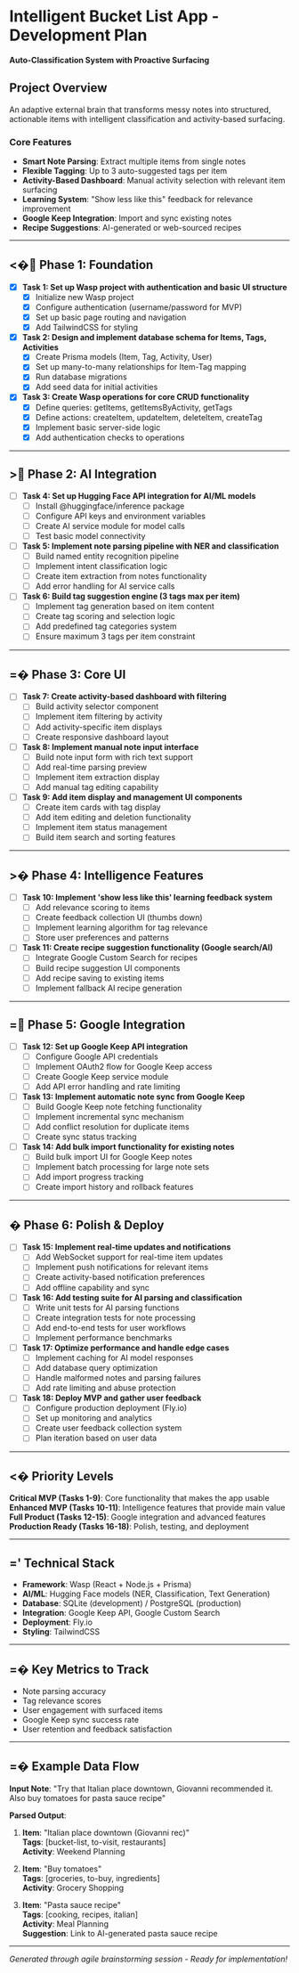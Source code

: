 # Intelligent Bucket List App - Development Plan

**Auto-Classification System with Proactive Surfacing**

## Project Overview

An adaptive external brain that transforms messy notes into structured, actionable items with intelligent classification and activity-based surfacing.

### Core Features
- **Smart Note Parsing**: Extract multiple items from single notes
- **Flexible Tagging**: Up to 3 auto-suggested tags per item
- **Activity-Based Dashboard**: Manual activity selection with relevant item surfacing
- **Learning System**: "Show less like this" feedback for relevance improvement
- **Google Keep Integration**: Import and sync existing notes
- **Recipe Suggestions**: AI-generated or web-sourced recipes

---

## <� **Phase 1: Foundation**

- [x] **Task 1: Set up Wasp project with authentication and basic UI structure**
  - [x] Initialize new Wasp project
  - [x] Configure authentication (username/password for MVP)
  - [x] Set up basic page routing and navigation
  - [x] Add TailwindCSS for styling

- [x] **Task 2: Design and implement database schema for Items, Tags, Activities**
  - [x] Create Prisma models (Item, Tag, Activity, User)
  - [x] Set up many-to-many relationships for Item-Tag mapping
  - [x] Run database migrations
  - [x] Add seed data for initial activities

- [x] **Task 3: Create Wasp operations for core CRUD functionality**
  - [x] Define queries: getItems, getItemsByActivity, getTags
  - [x] Define actions: createItem, updateItem, deleteItem, createTag
  - [x] Implement basic server-side logic
  - [x] Add authentication checks to operations

---

## > **Phase 2: AI Integration**

- [ ] **Task 4: Set up Hugging Face API integration for AI/ML models**
  - [ ] Install @huggingface/inference package
  - [ ] Configure API keys and environment variables
  - [ ] Create AI service module for model calls
  - [ ] Test basic model connectivity

- [ ] **Task 5: Implement note parsing pipeline with NER and classification**
  - [ ] Build named entity recognition pipeline
  - [ ] Implement intent classification logic
  - [ ] Create item extraction from notes functionality
  - [ ] Add error handling for AI service calls

- [ ] **Task 6: Build tag suggestion engine (3 tags max per item)**
  - [ ] Implement tag generation based on item content
  - [ ] Create tag scoring and selection logic
  - [ ] Add predefined tag categories system
  - [ ] Ensure maximum 3 tags per item constraint

---

## =� **Phase 3: Core UI**

- [ ] **Task 7: Create activity-based dashboard with filtering**
  - [ ] Build activity selector component
  - [ ] Implement item filtering by activity
  - [ ] Add activity-specific item displays
  - [ ] Create responsive dashboard layout

- [ ] **Task 8: Implement manual note input interface**
  - [ ] Build note input form with rich text support
  - [ ] Add real-time parsing preview
  - [ ] Implement item extraction display
  - [ ] Add manual tag editing capability

- [ ] **Task 9: Add item display and management UI components**
  - [ ] Create item cards with tag display
  - [ ] Add item editing and deletion functionality
  - [ ] Implement item status management
  - [ ] Build item search and sorting features

---

## >� **Phase 4: Intelligence Features**

- [ ] **Task 10: Implement 'show less like this' learning feedback system**
  - [ ] Add relevance scoring to items
  - [ ] Create feedback collection UI (thumbs down)
  - [ ] Implement learning algorithm for tag relevance
  - [ ] Store user preferences and patterns

- [ ] **Task 11: Create recipe suggestion functionality (Google search/AI)**
  - [ ] Integrate Google Custom Search for recipes
  - [ ] Build recipe suggestion UI components
  - [ ] Add recipe saving to existing items
  - [ ] Implement fallback AI recipe generation

---

## = **Phase 5: Google Integration**

- [ ] **Task 12: Set up Google Keep API integration**
  - [ ] Configure Google API credentials
  - [ ] Implement OAuth2 flow for Google Keep access
  - [ ] Create Google Keep service module
  - [ ] Add API error handling and rate limiting

- [ ] **Task 13: Implement automatic note sync from Google Keep**
  - [ ] Build Google Keep note fetching functionality
  - [ ] Implement incremental sync mechanism
  - [ ] Add conflict resolution for duplicate items
  - [ ] Create sync status tracking

- [ ] **Task 14: Add bulk import functionality for existing notes**
  - [ ] Build bulk import UI for Google Keep notes
  - [ ] Implement batch processing for large note sets
  - [ ] Add import progress tracking
  - [ ] Create import history and rollback features

---

## � **Phase 6: Polish & Deploy**

- [ ] **Task 15: Implement real-time updates and notifications**
  - [ ] Add WebSocket support for real-time item updates
  - [ ] Implement push notifications for relevant items
  - [ ] Create activity-based notification preferences
  - [ ] Add offline capability and sync

- [ ] **Task 16: Add testing suite for AI parsing and classification**
  - [ ] Write unit tests for AI parsing functions
  - [ ] Create integration tests for note processing
  - [ ] Add end-to-end tests for user workflows
  - [ ] Implement performance benchmarks

- [ ] **Task 17: Optimize performance and handle edge cases**
  - [ ] Implement caching for AI model responses
  - [ ] Add database query optimization
  - [ ] Handle malformed notes and parsing failures
  - [ ] Add rate limiting and abuse protection

- [ ] **Task 18: Deploy MVP and gather user feedback**
  - [ ] Configure production deployment (Fly.io)
  - [ ] Set up monitoring and analytics
  - [ ] Create user feedback collection system
  - [ ] Plan iteration based on user data

---

## <� **Priority Levels**

**Critical MVP (Tasks 1-9)**: Core functionality that makes the app usable  
**Enhanced MVP (Tasks 10-11)**: Intelligence features that provide main value  
**Full Product (Tasks 12-15)**: Google integration and advanced features  
**Production Ready (Tasks 16-18)**: Polish, testing, and deployment

---

## =' **Technical Stack**

- **Framework**: Wasp (React + Node.js + Prisma)
- **AI/ML**: Hugging Face models (NER, Classification, Text Generation)
- **Database**: SQLite (development) / PostgreSQL (production)
- **Integration**: Google Keep API, Google Custom Search
- **Deployment**: Fly.io
- **Styling**: TailwindCSS

---

## =� **Key Metrics to Track**

- Note parsing accuracy
- Tag relevance scores
- User engagement with surfaced items
- Google Keep sync success rate
- User retention and feedback satisfaction

---

## =� **Example Data Flow**

**Input Note**: "Try that Italian place downtown, Giovanni recommended it. Also buy tomatoes for pasta sauce recipe"

**Parsed Output**:
1. **Item**: "Italian place downtown (Giovanni rec)"  
   **Tags**: [bucket-list, to-visit, restaurants]  
   **Activity**: Weekend Planning

2. **Item**: "Buy tomatoes"  
   **Tags**: [groceries, to-buy, ingredients]  
   **Activity**: Grocery Shopping

3. **Item**: "Pasta sauce recipe"  
   **Tags**: [cooking, recipes, italian]  
   **Activity**: Meal Planning  
   **Suggestion**: Link to AI-generated pasta sauce recipe

---

*Generated through agile brainstorming session - Ready for implementation!*